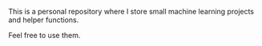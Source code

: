 This is a personal repository where I store small machine learning projects and helper functions.

Feel free to use them.
